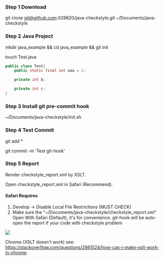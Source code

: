 
### Step 1 Download
git clone git@github.com:028820/java-checkstyle.git ~/Documents/java-checkstyle

### Step 2 Java Project

mkdir java\_example && cd java\_example && git init

touch Test.java

```java
public class Test{
	public static final int aaa = 2;

	private int b;

	private int c;
}
```

### Step 3 Install git pre-commit hook
~/Documents/java-checkstyle/init.sh

### Step 4 Test Commit
git add *

git commit -m 'Test git-hook'

### Step 5 Report

Render checkstyle_report.xml by XSLT.

Open checkstyle_report.xml in Safari (Recommend).

#### Safari Requires
1. Develop -> Disable Local File Restrictions (MUST CHECK)
2. Make sure the "~/Documents/java-checkstyle/checkstyle_report.xml" Open With Safari (Default), it's for convenience. git-hook will be auto-open the report if your code with checkstyle problem

![](https://028820.github.io/img/checkstyle/checkstyle_error.png)


Chrome (XSLT doesn't work) see: 
https://stackoverflow.com/questions/2981524/how-can-i-make-xslt-work-in-chrome.

